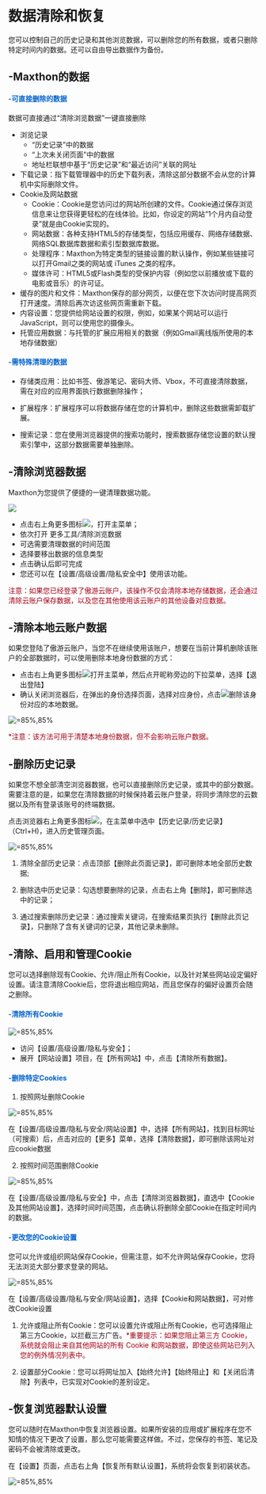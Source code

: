 # 数据清除和恢复



您可以控制自己的历史记录和其他浏览数据，可以删除您的所有数据，或者只删除特定时间内的数据。还可以自由导出数据作为备份。



## -Maxthon的数据

#### <font color=#0062CC>-可直接删除的数据</font>

数据可直接通过“清除浏览数据”一键直接删除

- 浏览记录
  - “历史记录”中的数据
  - “上次未关闭页面”中的数据
  - 地址栏联想中基于“历史记录”和“最近访问”关联的网址
- 下载记录：指下载管理器中的历史下载列表，清除这部分数据不会从您的计算机中实际删除文件。
- Cookie及网站数据
  - Cookie：Cookie是您访问过的网站所创建的文件。Cookie通过保存浏览信息来让您获得更轻松的在线体验。比如，你设定的网站“1个月内自动登录”就是由Cookie实现的。
  - 网站数据：各种支持HTML5的存储类型，包括应用缓存、网络存储数据、网络SQL数据库数据和索引型数据库数据。
  - 处理程序：Maxthon为特定类型的链接设置的默认操作，例如某些链接可以打开Gmail之类的网站或 iTunes 之类的程序。
  - 媒体许可：HTML5或Flash类型的受保护内容（例如您以前播放或下载的电影或音乐）的许可证。
- 缓存的图片和文件：Maxthon保存的部分网页，以便在您下次访问时提高网页打开速度。清除后再次访这些网页需重新下载。
- 内容设置：您提供给网站设置的权限，例如，如果某个网站可以运行JavaScript，则可以使用您的摄像头。
- 托管应用数据：与托管的扩展应用相关的数据（例如Gmail离线版所使用的本地存储数据）

#### <font color=#0062CC>-需特殊清理的数据</font>

- 存储类应用：比如书签、傲游笔记、密码大师、Vbox，不可直接清除数据，需在对应的应用界面执行数据删除操作；

- 扩展程序：扩展程序可以将数据存储在您的计算机中，删除这些数据需卸载扩展。

- 搜索记录：您在使用浏览器提供的搜索功能时，搜索数据存储您设置的默认搜索引擎中，这部分数据需要单独删除。

  

## -清除浏览器数据

Maxthon为您提供了便捷的一键清理数据功能。

![](images/03-1.png)

- 点击右上角更多图标![](images/03-2.png)，打开主菜单；
- 依次打开 更多工具/清除浏览数据
- 可选需要清理数据的时间范围
- 选择要移出数据的信息类型
- 点击确认后即可完成
- 您还可以在【设置/高级设置/隐私安全中】使用该功能。

<font color=#A30014>注意：如果您已经登录了傲游云账户，该操作不仅会清除本地存储数据，还会通过清除云账户保存数据，以及您在其他使用该云账户的其他设备对应数据。</font>



## -清除本地云账户数据

如果您登陆了傲游云账户，当您不在继续使用该账户，想要在当前计算机删除该账户的全部数据时，可以使用删除本地身份数据的方式：

- 点击右上角更多图标![](images/03-2.png)打开主菜单，然后点开昵称旁边的下拉菜单，选择【退出登陆】
- 确认关闭浏览器后，在弹出的身份选择页面，选择对应身份，点击![](images/03-4.png)删除该身份对应的本地数据。

![](images/03-3.png "=85%,85%")

<font color=#A30014>*注意：该方法可用于清楚本地身份数据，但不会影响云账户数据。</font>



## -删除历史记录

如果您不想全部清空浏览器数据，也可以直接删除历史记录，或其中的部分数据。需要注意的是，如果您在清除数据的时候保持着云账户登录，将同步清除您的云数据以及所有登录该账号的终端数据。

点击浏览器右上角更多图标![](images/03-2.png)，在主菜单中选中【历史记录/历史记录】（Ctrl+H)，进入历史管理页面。

![](images/03-5.png "=85%,85%")

1. 清除全部历史记录：点击顶部【删除此页面记录】，即可删除本地全部历史数据;
2. 删除选中历史记录：勾选想要删除的记录，点击右上角【删除】，即可删除选中的记录；

3. 通过搜索删除历史记录：通过搜索关键词，在搜索结果页执行【删除此页记录】，只删除了含有关键词的记录，其他记录未删除。



## -清除、启用和管理Cookie

您可以选择删除现有Cookie、允许/阻止所有Cookie，以及针对某些网站设定偏好设置。请注意清除Cookie后，您将退出相应网站，而且您保存的偏好设置页会随之删除。

#### <font color=#0062CC>-清除所有Cookie</font>

![](images/03-6.png "=85%,85%")

- 访问【设置/高级设置/隐私与安全】；
- 展开【网站设置】项目，在【所有网站】中，点击【清除所有数据】。

#### <font color=#0062CC>-删除特定Cookies</font>

1. 按照网址删除Cookie

![](images/03-7.png "=85%,85%")

在【设置/高级设置/隐私与安全/网站设置】中，选择【所有网站】，找到目标网址（可搜索）后，点击对应的【更多】菜单，选择【清除数据】，即可删除该网址对应cookie数据

2. 按照时间范围删除Cookie

![](images/03-8.png "=85%,85%")

在【设置/高级设置/隐私与安全】中，点击【清除浏览器数据】，直选中【Cookie及其他网站设置】，选择时间时间范围，点击确认将删除全部Cookie在指定时间内的数据。

#### <font color=#0062CC>-更改您的Cookie设置</font> 

您可以允许或组织网站保存Cookie，但需注意，如不允许网站保存Cookie，您将无法浏览大部分要求登录的网站。

![](images/03-9.png "=85%,85%")

在【设置/高级设置/隐私与安全/网站设置】，选择【Cookie和网站数据】，可对修改Cookie设置

1. 允许或阻止所有Cookie：您可以设置允许或阻止所有Cookie，也可选择阻止第三方Cookie，以拦截三方广告。<font color=#A30014>*重要提示：如果您阻止第三方 Cookie，系统就会阻止来自其他网站的所有 Cookie 和网站数据，即使这些网站已列入您的例外情况列表中。</font>

2. 设置部分Cookie：您可以将网址加入【始终允许】【始终阻止】和【关闭后清除】列表中，已实现对Cookie的差别设定。

   

## -恢复浏览器默认设置

您可以随时在Maxthon中恢复浏览器设置。如果所安装的应用或扩展程序在您不知情的情况下更改了设置，那么您可能需要这样做。不过，您保存的书签、笔记及密码不会被清除或更改。

在【设置】页面，点击右上角【恢复所有默认设置】，系统将会恢复到初装状态。

![](images/03-10.png "=85%,85%")

